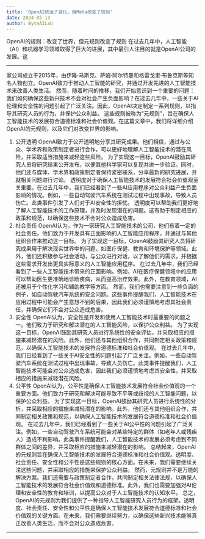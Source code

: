 ```yaml
---
title: 'OpenAI统治了变化，但Meta改变了规则'
date: 2024-05-13
author: ByteAILab
---
```


OpenAI的规则：改变了世界，但元规则改变了规则
在过去几年中，人工智能（AI）和机器学习领域取得了巨大的进展，其中最引人注目的就是OpenAI公司的发展。这

---
家公司成立于2015年，由伊隆·马斯克、萨姆·阿尔特曼和格雷戈里·布鲁克斯等知名人物创立。OpenAI致力于推动人工智能的研究，并通过开发先进的人工智能技术来改善人类生活。
然而，随着时间的推移，我们开始意识到一个重要的问题：我们如何确保这些新兴技术不会对社会产生负面影响？在过去几年中，一些关于AI伦理和安全性的问题引起了广泛关注。因此，OpenAI决定制定一系列规则，以指导其研究人员的行为，并保护公众利益。
这些规则被称为“元规则”，旨在确保人工智能技术的发展符合道德标准和社会价值观。在这篇文章中，我们将详细介绍OpenAI的元规则，以及它们对改变世界的影响。
1. 公开透明
OpenAI致力于公开透明地分享其研究成果。他们相信，通过与公众、学术界和政策制定者进行合作，可以更好地理解人工智能技术的潜在风险，并采取适当措施来减轻这些风险。
为了实现这一目标，OpenAI鼓励其研究人员将研究结果公开发布，以便其他科学家可以复现并进一步验证。同时，他们还与媒体、学术界和政策制定者保持紧密联系，分享最新的研究进展，并就相关问题进行讨论。
透明度对于确保人工智能技术的发展符合社会价值观至关重要。在过去几年中，我们已经看到了一些AI应用程序对公众利益产生负面影响的情况。例如，一些自动驾驶汽车系统在测试过程中出现事故，导致人员伤亡。此类事件引发了人们对于AI安全性的担忧。
透明度可以帮助我们更好地了解人工智能技术的工作原理，并及时发现潜在的问题。这有助于制定相应的政策和规范，以确保这些技术不会对公众造成危害。
2. 社会责任
OpenAI认为，作为一家研究人工智能技术的公司，他们有着一定的社会责任。他们致力于开发具有正面影响的人工智能应用程序，并通过与其他组织合作来推动这一目标。
为了实现这一目标，OpenAI鼓励其研究人员将研究成果用于解决现实世界中的问题，如医疗保健、教育和环境保护等领域。此外，他们还积极参与社会活动，与公众进行对话，以了解他们的需求，并根据这些需求开发出更具实际意义的人工智能应用程序。
在过去几年中，我们已经看到了一些人工智能技术带来的正面影响。例如，AI在医疗保健领域中的应用可以帮助医生更准确地诊断疾病，从而提高治疗效果。此外，在教育领域，AI还被用于个性化学习和辅助教学等方面。
然而，我们也需要注意到一些负面的例子，如自动驾驶汽车系统的安全问题。这些事件提醒我们，人工智能技术在应用过程中可能会产生意想不到的后果，因此我们必须谨慎地考虑其社会责任，并确保它们不会对公众造成危害。
3. 安全性
OpenAI认为，安全性是开发和使用人工智能技术时最重要的问题之一。他们致力于研究和解决潜在的人工智能风险，以保护公众利益。
为了实现这一目标，OpenAI鼓励其研究人员进行系统性的安全评估，并采取相应的措施来减轻潜在的风险。此外，他们还与其他组织合作，共同制定相关政策和规范，以确保人工智能技术的发展符合道德标准和社会价值观。
在过去几年中，我们已经看到了一些关于AI安全性的问题引起了广泛关注。例如，一些自动驾驶汽车系统在测试过程中出现事故，导致人员伤亡。此类事件提醒我们，人工智能技术可能会对公众造成危害，因此我们必须谨慎地考虑其安全性，并采取相应的措施来减轻潜在风险。
4. 公平性
OpenAI认为，公平性是确保人工智能技术发展符合社会价值观的一个重要方面。他们致力于研究和解决可能导致不平等或歧视的人工智能问题，以保护公众利益。
为了实现这一目标，OpenAI鼓励其研究人员进行系统性的分析，并采取相应的措施来减轻潜在的影响。此外，他们还与其他组织合作，共同制定相关政策和规范，以确保人工智能技术的发展符合道德标准和社会价值观。
在过去几年中，我们已经看到了一些关于AI公平性的问题引起了广泛关注。例如，一些自动驾驶汽车系统可能会对某些特定的群体（如老年人或残疾人）造成不利影响。此类事件提醒我们，人工智能技术的发展必须考虑到不同群体之间的差异，并采取相应的措施来减轻潜在的影响。
总结起来，OpenAI的元规则旨在确保人工智能技术的发展符合道德标准和社会价值观。透明度、社会责任、安全性和公平性是这些规则的核心方面。在未来，我们需要继续关注这些问题，并采取相应的措施来保护公众利益。
然而，元规则并不是万能的解决方案。我们还需要与政策制定者合作，共同制定相关法律法规，以确保人工智能技术的发展符合社会价值观和道德标准。此外，我们也需要加强对AI伦理和安全性的教育和培训，以提高公众对于人工智能技术的认知水平。
总之，OpenAI的元规则为我们提供了一种指导人工智能研究人员行为的框架。透明度、社会责任、安全性和公平性是确保人工智能技术发展符合道德标准和社会价值观的关键方面。在未来，我们需要继续努力，以确保这些新兴技术能够真正改善人类生活，而不会对公众造成危害。
---

